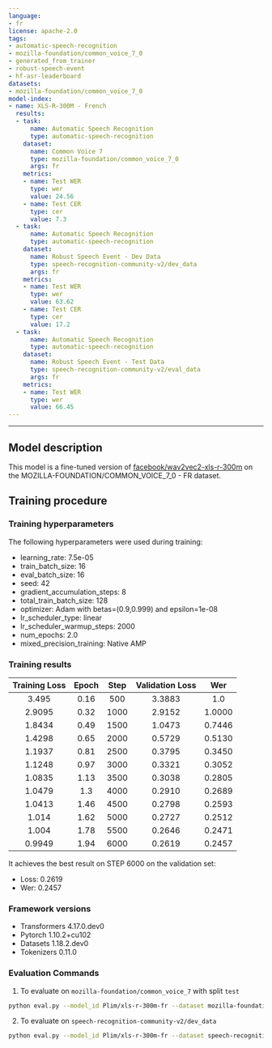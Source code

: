 ```yaml
---
language:
- fr
license: apache-2.0
tags:
- automatic-speech-recognition
- mozilla-foundation/common_voice_7_0
- generated_from_trainer
- robust-speech-event
- hf-asr-leaderboard
datasets:
- mozilla-foundation/common_voice_7_0
model-index:
- name: XLS-R-300M - French
  results:
  - task:
      name: Automatic Speech Recognition
      type: automatic-speech-recognition
    dataset:
      name: Common Voice 7
      type: mozilla-foundation/common_voice_7_0
      args: fr
    metrics:
    - name: Test WER
      type: wer
      value: 24.56
    - name: Test CER
      type: cer
      value: 7.3
  - task:
      name: Automatic Speech Recognition
      type: automatic-speech-recognition
    dataset:
      name: Robust Speech Event - Dev Data
      type: speech-recognition-community-v2/dev_data
      args: fr
    metrics:
    - name: Test WER
      type: wer
      value: 63.62
    - name: Test CER
      type: cer
      value: 17.2
  - task:
      name: Automatic Speech Recognition
      type: automatic-speech-recognition
    dataset:
      name: Robust Speech Event - Test Data
      type: speech-recognition-community-v2/eval_data
      args: fr
    metrics:
    - name: Test WER
      type: wer
      value: 66.45
---
```

---

<!-- This model card has been generated automatically according to the information the Trainer had access to. You
should probably proofread and complete it, then remove this comment. -->

## Model description

This model is a fine-tuned version of [facebook/wav2vec2-xls-r-300m](https://huggingface.co/facebook/wav2vec2-xls-r-300m) on the MOZILLA-FOUNDATION/COMMON_VOICE_7_0 - FR dataset.

## Training procedure

### Training hyperparameters

The following hyperparameters were used during training:
- learning_rate: 7.5e-05
- train_batch_size: 16
- eval_batch_size: 16
- seed: 42
- gradient_accumulation_steps: 8
- total_train_batch_size: 128
- optimizer: Adam with betas=(0.9,0.999) and epsilon=1e-08
- lr_scheduler_type: linear
- lr_scheduler_warmup_steps: 2000
- num_epochs: 2.0
- mixed_precision_training: Native AMP

### Training results

| Training Loss | Epoch | Step | Validation Loss | Wer    |
|:-------------:|:-----:|:----:|:---------------:|:------:|
| 3.495         | 0.16  | 500  | 3.3883          | 1.0    |
| 2.9095        | 0.32  | 1000 | 2.9152          | 1.0000 |
| 1.8434        | 0.49  | 1500 | 1.0473          | 0.7446 |
| 1.4298        | 0.65  | 2000 | 0.5729          | 0.5130 |
| 1.1937        | 0.81  | 2500 | 0.3795          | 0.3450 |
| 1.1248        | 0.97  | 3000 | 0.3321          | 0.3052 |
| 1.0835        | 1.13  | 3500 | 0.3038          | 0.2805 |
| 1.0479        | 1.3   | 4000 | 0.2910          | 0.2689 |
| 1.0413        | 1.46  | 4500 | 0.2798          | 0.2593 |
| 1.014         | 1.62  | 5000 | 0.2727          | 0.2512 |
| 1.004         | 1.78  | 5500 | 0.2646          | 0.2471 |
| 0.9949        | 1.94  | 6000 | 0.2619          | 0.2457 |

It achieves the best result on STEP 6000 on the validation set:
- Loss: 0.2619
- Wer: 0.2457

### Framework versions

- Transformers 4.17.0.dev0
- Pytorch 1.10.2+cu102
- Datasets 1.18.2.dev0
- Tokenizers 0.11.0

### Evaluation Commands
1. To evaluate on `mozilla-foundation/common_voice_7` with split `test`

```bash
python eval.py --model_id Plim/xls-r-300m-fr --dataset mozilla-foundation/common_voice_7_0 --config fr --split test
```

2. To evaluate on `speech-recognition-community-v2/dev_data`

```bash
python eval.py --model_id Plim/xls-r-300m-fr --dataset speech-recognition-community-v2/dev_data --config fr --split validation --chunk_length_s 5.0 --stride_length_s 1.0
```
